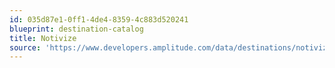 ```yaml
---
id: 035d87e1-0ff1-4de4-8359-4c883d520241
blueprint: destination-catalog
title: Notivize
source: 'https://www.developers.amplitude.com/data/destinations/notivize'
---
```

